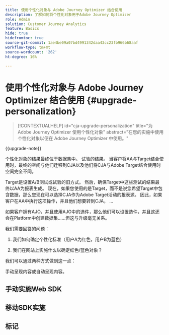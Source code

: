 ```yaml
---
title: 使用个性化对象与 Adobe Journey Optimizer 结合使用
description: 了解如何将个性化对象用于Adobe Journey Optimizer
role: Admin
solution: Customer Journey Analytics
feature: Basics
hide: true
hidefromtoc: true
source-git-commit: 1ae4be09a07bd4991342daa43cc23fb966b68aaf
workflow-type: tm+mt
source-wordcount: '262'
ht-degree: 16%

---
```


# 使用个性化对象与 Adobe Journey Optimizer 结合使用 {#upgrade-personalization}

<!-- markdownlint-disable MD034 -->

>[!CONTEXTUALHELP]
>id="cja-upgrade-personalization"
>title="为 Adobe Journey Optimizer 使用个性化对象"
>abstract="在您的实施中使用个性化对象以便在 Adobe Journey Optimizer 中使用。"

<!-- markdownlint-enable MD034 -->

{{upgrade-note}}

个性化对象的结果最终位于数据集中。 试验的结果。 当客户将AA与Target结合使用时，最终的空间与他们迁移到CJA以及他们将CJA与Adobe Target结合使用时空间完全不同。

Target是设置A/B测试或试验的旧方式。 然后，确保Target中这些测试的结果最终以AA为报表生成。 现在，如果您使用的是Target，而不是说您希望Target中包含数据，那么您现在可以选择CJA作为Adobe Target活动的报表源。 因此，如果客户在AA中执行这项操作，并且他们想要转到CJA， ...

如果客户拥有AJO，并且使用AJO中的选件，那么他们可以设置选件，并且这还会在Platform中创建数据集……但这与升级毫无关系。



我们需要回答的问题：

1. 我们如何确定个性化标准（用户A为红色，用户B为蓝色）

1. 我们在网站上实施什么以确定红色/蓝色对象？


我们可以通过两种方式做到这一点：

手动呈现内容或自动呈现内容。


## 手动实施Web SDK


## 移动SDK实施





## 标记

